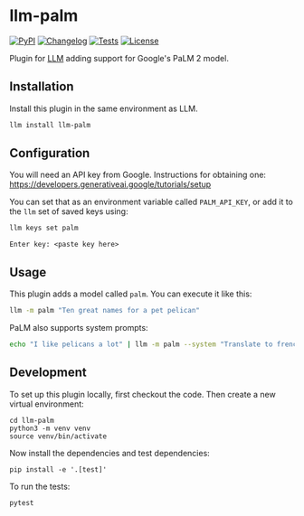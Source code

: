 # llm-palm

[![PyPI](https://img.shields.io/pypi/v/llm-palm.svg)](https://pypi.org/project/llm-palm/)
[![Changelog](https://img.shields.io/github/v/release/simonw/llm-palm?include_prereleases&label=changelog)](https://github.com/simonw/llm-palm/releases)
[![Tests](https://github.com/simonw/llm-palm/workflows/Test/badge.svg)](https://github.com/simonw/llm-palm/actions?query=workflow%3ATest)
[![License](https://img.shields.io/badge/license-Apache%202.0-blue.svg)](https://github.com/simonw/llm-palm/blob/main/LICENSE)

Plugin for [LLM](https://llm.datasette.io/) adding support for Google's PaLM 2 model.

## Installation

Install this plugin in the same environment as LLM.
```bash
llm install llm-palm
```
## Configuration

You will need an API key from Google. Instructions for obtaining one: https://developers.generativeai.google/tutorials/setup

You can set that as an environment variable called `PALM_API_KEY`, or add it to the `llm` set of saved keys using:

```bash
llm keys set palm
```
```
Enter key: <paste key here>
```

## Usage

This plugin adds a model called `palm`. You can execute it like this:

```bash
llm -m palm "Ten great names for a pet pelican"
```
PaLM also supports system prompts:
```bash
echo "I like pelicans a lot" | llm -m palm --system "Translate to french"
```

## Development

To set up this plugin locally, first checkout the code. Then create a new virtual environment:

    cd llm-palm
    python3 -m venv venv
    source venv/bin/activate

Now install the dependencies and test dependencies:

    pip install -e '.[test]'

To run the tests:

    pytest
